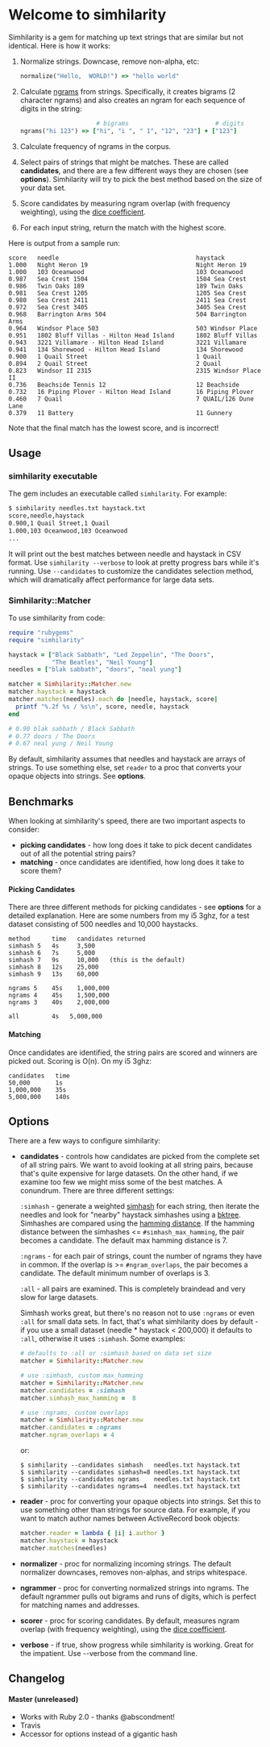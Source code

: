 # Welcome to simhilarity

Simhilarity is a gem for matching up text strings that are similar but not identical. Here is how it works:

1. Normalize strings. Downcase, remove non-alpha, etc:

   ```ruby
   normalize("Hello,  WORLD!") => "hello world"
   ```

1. Calculate [ngrams](http://en.wikipedia.org/wiki/N-gram) from strings. Specifically, it creates bigrams (2 character ngrams) and also creates an ngram for each sequence of digits in the string:

   ```ruby
                        # bigrams                        # digits
   ngrams("hi 123") => ["hi", "i ", " 1", "12", "23"] + ["123"]
   ```

1. Calculate frequency of ngrams in the corpus.

1. Select pairs of strings that might be matches. These are called **candidates**, and there are a few different ways they are chosen (see **options**). Simhilarity will try to pick the best method based on the size of your data set.

1. Score candidates by measuring ngram overlap (with frequency weighting), using the [dice coefficient](http://en.wikipedia.org/wiki/S%C3%B8rensen%E2%80%93Dice_coefficient).

1. For each input string, return the match with the highest score.

Here is output from a sample run:

```
score   needle                                      haystack
1.000   Night Heron 19                              Night Heron 19
1.000   103 Oceanwood                               103 Oceanwood
0.987   Sea Crest 1504                              1504 Sea Crest
0.986   Twin Oaks 189                               189 Twin Oaks
0.981   Sea Crest 1205                              1205 Sea Crest
0.980   Sea Crest 2411                              2411 Sea Crest
0.972   Sea Crest 3405                              3405 Sea Crest
0.968   Barrington Arms 504                         504 Barrington Arms
0.964   Windsor Place 503                           503 Windsor Place
0.951   1802 Bluff Villas - Hilton Head Island      1802 Bluff Villas
0.943   3221 Villamare - Hilton Head Island         3221 Villamare
0.941   134 Shorewood - Hilton Head Island          134 Shorewood
0.900   1 Quail Street                              1 Quail
0.894   2 Quail Street                              2 Quail
0.823   Windsor II 2315                             2315 Windsor Place II
0.736   Beachside Tennis 12                         12 Beachside
0.732   16 Piping Plover - Hilton Head Island       16 Piping Plover
0.460   7 Quail                                     7 QUAIL/126 Dune Lane
0.379   11 Battery                                  11 Gunnery
```

Note that the final match has the lowest score, and is incorrect!

## Usage

### simhilarity executable

The gem includes an executable called `simhilarity`. For example:

```sh
$ simhilarity needles.txt haystack.txt
score,needle,haystack
0.900,1 Quail Street,1 Quail
1.000,103 Oceanwood,103 Oceanwood
...
```

It will print out the best matches between needle and haystack in CSV format. Use `simhilarity --verbose` to look at pretty progress bars while it's running. Use `--candidates` to customize the candidates selection method, which will dramatically affect performance for large data sets.

### Simhilarity::Matcher

To use simhilarity from code:

```ruby
require "rubygems"
require "simhilarity"

haystack = ["Black Sabbath", "Led Zeppelin", "The Doors",
            "The Beatles", "Neil Young"]
needles = ["blak sabbath", "doors", "neal yung"]

matcher = Simhilarity::Matcher.new
matcher.haystack = haystack
matcher.matches(needles).each do |needle, haystack, score|
  printf "%.2f %s / %s\n", score, needle, haystack
end

# 0.90 blak sabbath / Black Sabbath
# 0.77 doors / The Doors
# 0.67 neal yung / Neil Young
```

By default, simhilarity assumes that needles and haystack are arrays of strings. To use something else, set `reader` to a proc that converts your opaque objects into strings. See **options**.

## Benchmarks

When looking at simhilarity's speed, there are two important aspects to consider:

* **picking candidates** - how long does it take to pick decent candidates out of all the potential string pairs?
* **matching** - once candidates are identified, how long does it take to score them?

#### Picking Candidates

There are three different methods for picking candidates - see **options** for a detailed explanation. Here are some numbers from my i5 3ghz, for a test dataset consisting of 500 needles and 10,000 haystacks.


```
method      time   candidates returned
simhash 5   4s     3,500
simhash 6   7s     5,000
simhash 7   9s     10,000   (this is the default)
simhash 8   12s    25,000
simhash 9   13s    60,000

ngrams 5    45s    1,000,000
ngrams 4    45s    1,500,000
ngrams 3    40s    2,000,000

all         4s   5,000,000
```

#### Matching

Once candidates are identified, the string pairs are scored and winners are picked out. Scoring is O(n). On my i5 3ghz:

```
candidates   time
50,000       1s
1,000,000    35s
5,000,000    140s
```



## Options

There are a few ways to configure simhilarity:

* **candidates** - controls how candidates are picked from the complete set of all string pairs. We want to avoid looking at all string pairs, because that's quite expensive for large datasets. On the other hand, if we examine too few we might miss some of the best matches. A conundrum. There are three different settings:

  `:simhash` - generate a weighted [simhash](http://matpalm.com/resemblance/simhash/) for each string, then iterate the needles and look for "nearby" haystack simhashes using a [bktree](https://github.com/threedaymonk/bktree). Simhashes are compared using the [hamming distance](http://en.wikipedia.org/wiki/Hamming_distance). If the hamming distance between the simhashes <= `#simhash_max_hamming`, the pair becomes a candidate. The default max hamming distance is 7.

  `:ngrams` - for each pair of strings, count the number of ngrams they have in common. If the overlap is >= `#ngram_overlaps`, the pair becomes a candidate. The default minimum number of overlaps is 3.

  `:all` - all pairs are examined. This is completely braindead and very slow for large datasets.

  Simhash works great, but there's no reason not to use `:ngrams` or even `:all` for small data sets. In fact, that's what simhilarity does by default - if you use a small dataset (needle * haystack < 200,000) it defaults to `:all`, otherwise it uses `:simhash`. Some examples:

  ```ruby
  # defaults to :all or :simhash based on data set size
  matcher = Simhilarity::Matcher.new

  # use :simhash, custom max_hamming
  matcher = Simhilarity::Matcher.new
  matcher.candidates = :simhash
  matcher.simhash_max_hamming =  8

  # use :ngrams, custom overlaps
  matcher = Simhilarity::Matcher.new
  matcher.candidates = :ngrams
  matcher.ngram_overlaps = 4
  ```

  or:

  ```
  $ simhilarity --candidates simhash   needles.txt haystack.txt
  $ simhilarity --candidates simhash=8 needles.txt haystack.txt
  $ simhilarity --candidates ngrams    needles.txt haystack.txt
  $ simhilarity --candidates ngrams=4  needles.txt haystack.txt
  ```

* **reader** - proc for converting your opaque objects into strings. Set this to use something other than strings for source data. For example, if you want to match author names between ActiveRecord book objects:

   ```ruby
   matcher.reader = lambda { |i| i.author }
   matcher.haystack = haystack
   matcher.matches(needles)
   ```

* **normalizer** - proc for normalizing incoming strings. The default normalizer downcases, removes non-alphas, and strips whitespace.

* **ngrammer** - proc for converting normalized strings into ngrams. The default ngrammer pulls out bigrams and runs of digits, which is perfect for matching names and addresses.

* **scorer** - proc for scoring candidates. By default, measures ngram overlap (with frequency weighting), using the [dice coefficient](http://en.wikipedia.org/wiki/S%C3%B8rensen%E2%80%93Dice_coefficient).

* **verbose** - if true, show progress while simhilarity is working. Great for the impatient. Use --verbose from the command line.

## Changelog

#### Master (unreleased)

* Works with Ruby 2.0 - thanks @abscondment!
* Travis
* Accessor for options instead of a gigantic hash
